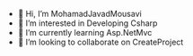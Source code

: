 - 👋 Hi, I’m MohamadJavadMousavi
- 👀 I’m interested in Developing Csharp
- 🌱 I’m currently learning Asp.NetMvc
- 💞️ I’m looking to collaborate on CreateProject

<!---
MohamadJavadDeveloper/MohamadJavadDeveloper is a ✨ special ✨ repository because its `README.md` (this file) appears on your GitHub profile.
You can click the Preview link to take a look at your changes.
--->
